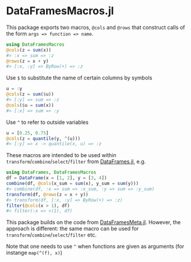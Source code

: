 DataFramesMacros.jl
=============

This package exports two macros, `@cols` and `@rows` that construct calls of the form `args => function => name`.

```julia
using DataFramesMacros
@cols(z = sum(x))
#> :x => sum => :z
@rows(z = x + y)
#> [:x, :y] => ByRow(+) => :z
```

Use `$` to substitute the name of certain columns by symbols
```julia
u = :y
@cols(z = sum($u))
#> [:y] => sum => :z
@cols($u = sum(x))
#> [:x] => sum => :y
```

Use `^` to refer to outside variables
```julia
u = [0.25, 0.75]
@cols(z = quantile(y, ^(u)))
#> [:y] => x -> quantile(x, u) => :z
```

These macros are intended to be used within `transform`/`combine`/`select`/`filter` from  [DataFrames.jl](https://github.com/JuliaData/DataFrames.jl), e.g.

```julia
using DataFrames, DataFramesMacros
df = DataFrame(x = [1, 2], y = [3, 4])
combine(df, @cols(x_sum = sum(x), y_sum = sum(y)))
#> combine(df, :x => sum => :x_sum, :y => sum => :y_sum)
transform(df, @rows(z = x + y))
#> transform(df, [:x, :y] => ByRow(+) => :z)
filter(@cols(x > 1), df)
#> filter(:x => >(1), df)
```

This package builds on the code from [DataFramesMeta.jl](https://github.com/JuliaData/DataFramesMeta.jl). However, the approach is different: the same macro can be used for `transform`/`combine`/`select`/`filter` etc.





Note that one needs to use `^` when functions are given as arguments (for instange `map(^(f), x)`)


